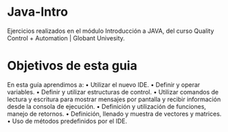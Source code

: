 # Java-Intro

Ejercicios realizados en el módulo Introducción a JAVA, del curso Quality Control + Automation | Globant Univesity.

# Objetivos de esta guia

En esta guía aprendimos a:
• Utilizar el nuevo IDE.
• Definir y operar variables.
• Definir y utilizar estructuras de control.
• Utilizar comandos de lectura y escritura para mostrar mensajes por pantalla y recibir información desde la consola de ejecución.
• Definición y utilización de funciones, manejo de retornos.
• Definición, llenado y muestra de vectores y matrices.
• Uso de métodos predefinidos por el IDE.

